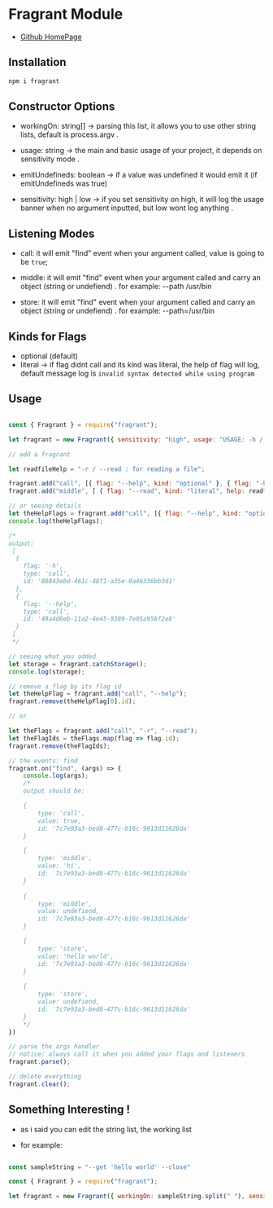 # Fragrant Module

+ [Github HomePage](https://github.com/TheTimelessX/fragrant)

## Installation
```bash
npm i fragrant
```

## Constructor Options

+ workingOn: string[] -> parsing this list, it allows you to use other string lists, default is process.argv .

+ usage: string -> the main and basic usage of your project, it depends on sensitivity mode .

+ emitUndefineds: boolean -> if a value was undefined it would emit it (if emitUndefineds was true)

+ sensitivity: high | low -> if you set sensitivity on high, it will log the usage banner when no argument inputted, but low wont log anything .

## Listening Modes
+ call: it will emit "find" event when your argument called, value is going to be `true`;

+ middle: it will emit "find" event when your argument called and carry an object (string or undefiend) . for example: --path /usr/bin

+ store: it will emit "find" event when your argument called and carry an object (string or undefiend) . for example: --path=/usr/bin

## Kinds for Flags

+ optional (default)
+ literal -> if flag didnt call and its kind was literal, the help of flag will log, default message log is `invalid syntax detected while using program`

## Usage
```javascript

const { Fragrant } = require("fragrant");

let fragrant = new Fragrant({ sensitivity: "high", usage: "USAGE: -h / --help\n\n..." });

// add a fragrant

let readfileHelp = "-r / --read : for reading a file";

fragrant.add("call", [{ flag: "--help", kind: "optional" }, { flag: "-h", kind: "optional" }]);
fragrant.add("middle", [ { flag: "--read", kind: "literal", help: readfileHelp }, { flag: "-r", kind: "literal", help: readfileHelp }]);

// or seeing details
let theHelpFlags = fragrant.add("call", [{ flag: "--help", kind: "optional" }, { flag: "-h", kind: "optional" }]);
console.log(theHelpFlags);

/*
output:
 [
  {
    flag: '-h',
    type: 'call',
    id: '88843ebd-461c-48f1-a35e-0a46336bb3d1'
  },
  {
    flag: '--help',
    type: 'call',
    id: '49a4d6eb-11a2-4e45-9389-7e05a958f2a8'
  }
 ]
 */

// seeing what you added
let storage = fragrant.catchStorage();
console.log(storage);

// remove a flag by its flag id
let theHelpFlag = fragrant.add("call", "--help");
fragrant.remove(theHelpFlag[0].id);

// or 

let theFlags = fragrant.add("call", "-r", "--read");
let theFlagIds = theFlags.map(flag => flag.id);
fragrant.remove(theFlagIds);

// the events: find
fragrant.on("find", (args) => {
    console.log(args);
    /*
    output should be:

    {
        type: 'call',
        value: true,
        id: '7c7e93a3-bed8-477c-b16c-9613d11626da'
    }

    {
        type: 'middle',
        value: 'hi',
        id: '7c7e93a3-bed8-477c-b16c-9613d11626da'
    }
    
    {
        type: 'middle',
        value: undefiend,
        id: '7c7e93a3-bed8-477c-b16c-9613d11626da'
    }

    {
        type: 'store',
        value: 'hello world',
        id: '7c7e93a3-bed8-477c-b16c-9613d11626da'
    }
    
    {
        type: 'store',
        value: undefiend,
        id: '7c7e93a3-bed8-477c-b16c-9613d11626da'
    }
    */
})

// parse the args handler
// notice: always call it when you added your flags and listeners
fragrant.parse();

// delete everything
fragrant.clear();
```

## Something Interesting !
+ as i said you can edit the string list, the working list

+ for example:

```javascript

const sampleString = "--get 'hello world' --close"

const { Fragrant } = require("fragrant");

let fragrant = new Fragrant({ workingOn: sampleString.split(" "), sensitivity: "high", usage: "USAGE: -h / --help\n\n..." });
```
